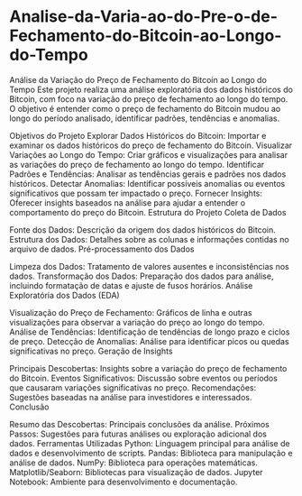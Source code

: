 # Analise-da-Varia-ao-do-Pre-o-de-Fechamento-do-Bitcoin-ao-Longo-do-Tempo
Análise da Variação do Preço de Fechamento do Bitcoin ao Longo do Tempo
Este projeto realiza uma análise exploratória dos dados históricos do Bitcoin, com foco na variação do preço de fechamento ao longo do tempo. O objetivo é entender como o preço de fechamento do Bitcoin mudou ao longo do período analisado, identificar padrões, tendências e anomalias.

Objetivos do Projeto
Explorar Dados Históricos do Bitcoin: Importar e examinar os dados históricos do preço de fechamento do Bitcoin.
Visualizar Variações ao Longo do Tempo: Criar gráficos e visualizações para analisar as variações do preço de fechamento ao longo do tempo.
Identificar Padrões e Tendências: Analisar as tendências gerais e padrões nos dados históricos.
Detectar Anomalias: Identificar possíveis anomalias ou eventos significativos que possam ter impactado o preço.
Fornecer Insights: Oferecer insights baseados na análise para ajudar a entender o comportamento do preço do Bitcoin.
Estrutura do Projeto
Coleta de Dados

Fonte dos Dados: Descrição da origem dos dados históricos do Bitcoin.
Estrutura dos Dados: Detalhes sobre as colunas e informações contidas no arquivo de dados.
Pré-processamento dos Dados

Limpeza dos Dados: Tratamento de valores ausentes e inconsistências nos dados.
Transformação dos Dados: Preparação dos dados para análise, incluindo formatação de datas e ajuste de fusos horários.
Análise Exploratória dos Dados (EDA)

Visualização do Preço de Fechamento: Gráficos de linha e outras visualizações para observar a variação do preço ao longo do tempo.
Análise de Tendências: Identificação de tendências de longo prazo e ciclos de preço.
Detecção de Anomalias: Análise para identificar picos ou quedas significativas no preço.
Geração de Insights

Principais Descobertas: Insights sobre a variação do preço de fechamento do Bitcoin.
Eventos Significativos: Discussão sobre eventos ou períodos que causaram variações significativas no preço.
Recomendações: Sugestões baseadas na análise para investidores e interessados.
Conclusão

Resumo das Descobertas: Principais conclusões da análise.
Próximos Passos: Sugestões para futuras análises ou exploração adicional dos dados.
Ferramentas Utilizadas
Python: Linguagem principal para análise de dados e desenvolvimento de scripts.
Pandas: Biblioteca para manipulação e análise de dados.
NumPy: Biblioteca para operações matemáticas.
Matplotlib/Seaborn: Bibliotecas para visualização de dados.
Jupyter Notebook: Ambiente para desenvolvimento e documentação.
